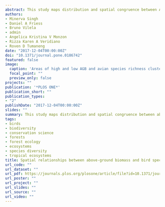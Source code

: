 ```yaml
---
abstract: This study maps distribution and spatial congruence between Above-Ground Biomass (AGB) and species richness of IUCN listed conservation-dependent and endemic avian fauna in Palawan, Philippines. Grey Level Co-Occurrence Texture Matrices (GLCMs) extracted from Landsat and ALOS-PALSAR were used in conjunction with local field data to model and map local-scale field AGB using the Random Forest algorithm (r = 0.92 and RMSE = 31.33 Mg·ha-1). A support vector regression (SVR) model was used to identify the factors influencing variation in avian species richness at a 1km scale. AGB is one of the most important determinants of avian species richness for the study area. Topographic factors and anthropogenic factors such as distance from the roads were also found to strongly influence avian species richness. Hotspots of high AGB and high species richness concentration were mapped using hotspot analysis and the overlaps between areas of high AGB and avian species richness was calculated. Results show that the overlaps between areas of high AGB with high IUCN red listed avian species richness and endemic avian species richness were fairly limited at 13\% and 8\% at the 1-km scale. The overlap between 1) low AGB and low IUCN richness, and 2) low AGB and low endemic avian species richness was higher at 36\% and 12\% respectively. The enhanced capacity to spatially map the correlation between AGB and avian species richness distribution will further assist the conservation and protection of forest areas and threatened avian species.
authors:
- Minerva Singh
- Daniel A Friess
- Bruno Vilela
- admin
- Angelica Kristina V Monzon 
- Rizza Karen A Veridiano
- Roven D Tumaneng
date: "2017-12-04T00:00:00Z"
doi: "10.1371/journal.pone.0186742"
featured: false
image:
  caption: 'Areas of high and low AGB and avian species richness clustering.'
  focal_point: ""
  preview_only: false
projects: ""
publication: '*PLOS ONE*'
publication_short: ""
publication_types:
- "2"
publishDate: "2017-12-04T00:00:00Z"
slides: ""
summary: This study maps distribution and spatial congruence between above-ground biomass and species richness of IUCN-listed conservation-dependent and endemic avian fauna in Palawan, Philippines.
tags:
- birds
- biodiversity
- conservation science
- forests
- forest ecology
- ecosystems
- species diversity
- tropical ecosystems
title: Spatial relationships between above-ground biomass and bird species biodiversity in Palawan, Philippines
url_code: ""
url_dataset: ""
url_pdf: https://journals.plos.org/plosone/article/file?id=10.1371/journal.pone.0186742&type=printable
url_poster: ""
url_project: ""
url_slides: ""
url_source: ""
url_video: ""
---
```

